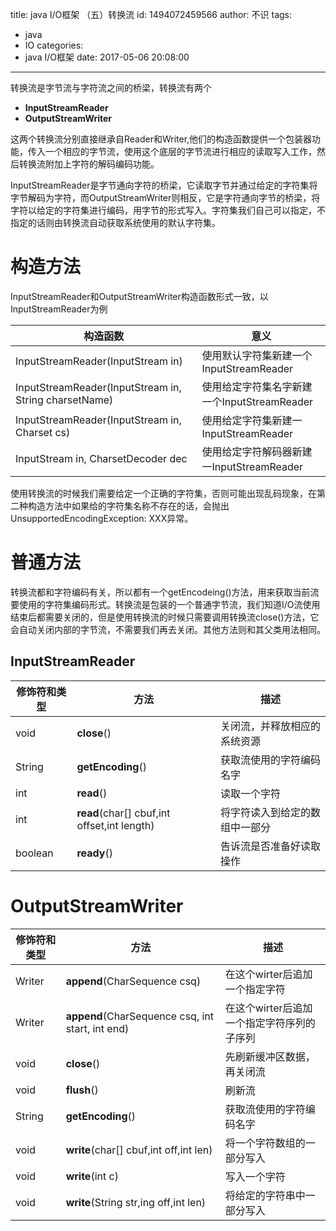 title: java I/O框架 （五）转换流
id: 1494072459566
author: 不识
tags:
  - java
  - IO
categories:
  - java I/O框架
date: 2017-05-06 20:08:00
---
转换流是字节流与字符流之间的桥梁，转换流有两个
- **InputStreamReader**
- **OutputStreamWriter**

这两个转换流分别直接继承自Reader和Writer,他们的构造函数提供一个包装器功能，传入一个相应的字节流，使用这个底层的字节流进行相应的读取写入工作，然后转换流附加上字符的解码编码功能。

InputStreamReader是字节通向字符的桥梁，它读取字节并通过给定的字符集将字节解码为字符，而OutputStreamWriter则相反，它是字符通向字节的桥梁，将字符以给定的字符集进行编码，用字节的形式写入。字符集我们自己可以指定，不指定的话则由转换流自动获取系统使用的默认字符集。

<!-- more -->


# 构造方法
InputStreamReader和OutputStreamWriter构造函数形式一致，以InputStreamReader为例

|构造函数|意义|
|--------|----|
|InputStreamReader(InputStream in)|使用默认字符集新建一个InputStreamReader|
|InputStreamReader(InputStream in, String charsetName)|使用给定字符集名字新建一个InputStreamReader|
|InputStreamReader(InputStream in, Charset cs)|使用给定字符集新建一InputStreamReader|
|InputStream in, CharsetDecoder dec|使用给定字符解码器新建一InputStreamReader|

使用转换流的时候我们需要给定一个正确的字符集，否则可能出现乱码现象，在第二种构造方法中如果给的字符集名称不存在的话，会抛出UnsupportedEncodingException: XXX异常。

# 普通方法
转换流都和字符编码有关，所以都有一个getEncodeing()方法，用来获取当前流要使用的字符集编码形式。转换流是包装的一个普通字节流，我们知道I/O流使用结束后都需要关闭的，但是使用转换流的时候只需要调用转换流close()方法，它会自动关闭内部的字节流，不需要我们再去关闭。其他方法则和其父类用法相同。

## InputStreamReader

|修饰符和类型|方法|描述|
|------------|----|----|
|void|**close**()|关闭流，并释放相应的系统资源|
|String|**getEncoding**()|获取流使用的字符编码名字|
|int|**read**()|读取一个字符|
|int|**read**(char[] cbuf,int offset,int length)|将字符读入到给定的数组中一部分|
|boolean|**ready**()|告诉流是否准备好读取操作|

# OutputStreamWriter

|修饰符和类型|方法|描述|
|------------|----|----|
|Writer|**append**(CharSequence csq)|在这个wirter后追加一个指定字符|
|Writer|**append**(CharSequence csq, int start, int end)|在这个wirter后追加一个指定字符序列的子序列|
|void|**close**()|先刷新缓冲区数据，再关闭流|
|void|**flush**()|刷新流|
|String|**getEncoding**()|获取流使用的字符编码名字|
|void|**write**(char[] cbuf,int off,int len)|将一个字符数组的一部分写入|
|void|**write**(int c)|写入一个字符|
|void|**write**(String str,ing off,int len)|将给定的字符串中一部分写入|